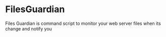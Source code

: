 # FilesGuardian
Files Guardian is command script to monitor your web server files when its change and notify you

